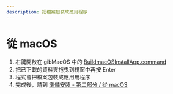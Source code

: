 ```yaml
---
description: 把檔案包裝成應用程序
---
```


# 從 macOS

1. 右鍵開啟在 gibMacOS 中的 [BuildmacOSInstallApp.command](https://github.com/corpnewt/gibMacOS/blob/master/BuildmacOSInstallApp.command)
2. 把已下載的資料夾拖曳到視窗中再按 Enter
3. 程式會把檔案包裝成應用用程序
4. 完成後，請到 [準備安裝 - 第二部分 / 從 macOS](../offline-part-3/macos.md)

